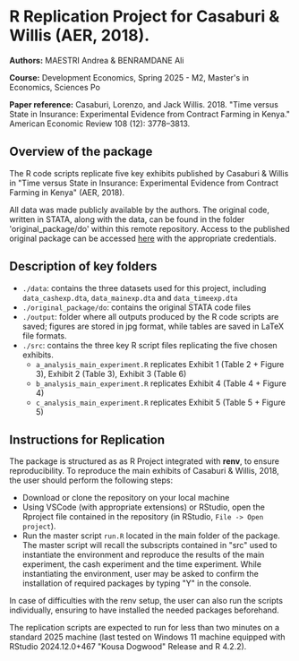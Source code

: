 # R Replication Project for Casaburi &amp; Willis (AER, 2018).

**Authors:** MAESTRI Andrea & BENRAMDANE Ali

**Course:** Development Economics, Spring 2025 - M2, Master's in Economics, Sciences Po

**Paper reference:** Casaburi, Lorenzo, and Jack Willis. 2018. "Time versus State in Insurance: Experimental Evidence from Contract Farming in Kenya." American Economic Review 108 (12): 3778–3813.

## Overview of the package

The R code scripts replicate five key exhibits published by Casaburi &amp; Willis in "Time versus State in Insurance: Experimental Evidence from Contract Farming in Kenya" (AER, 2018).

All data was made publicly available by the authors. The original code, written in STATA, along with the data, can be found in the folder 'original_package/do' within this remote repository. Access to the published original package can be accessed [here](https://www.aeaweb.org/articles?id=10.1257/aer.20171526) with the appropriate credentials.

## Description of key folders
- `./data`: contains the three datasets used for this project, including `data_cashexp.dta`, `data_mainexp.dta` and `data_timeexp.dta`
- `./original_package/do`: contains the original STATA code files
- `./output`: folder where all outputs produced by the R code scripts are saved; figures are stored in jpg format, while tables are saved in LaTeX file formats.
- `./src`: contains the three key R script files replicating the five chosen exhibits. 
  - `a_analysis_main_experiment.R` replicates Exhibit 1 (Table 2 + Figure 3), Exhibit 2 (Table 3), Exhibit 3 (Table 6)
  - `b_analysis_main_experiment.R` replicates Exhibit 4 (Table 4 + Figure 4)
  - `c_analysis_main_experiment.R` replicates Exhibit 5 (Table 5 + Figure 5)

## Instructions for Replication
The package is structured as as R Project integrated with **renv**, to ensure reproducibility.
To reproduce the main exhibits of Casaburi & Willis, 2018, the user should perform the following steps:
- Download or clone the repository on your local machine
- Using VSCode (with appropriate extensions) or RStudio, open the Rproject file contained in the repository (in RStudio, `File -> Open project`).
- Run the master script `run.R` located in the main folder of the package. The master script will recall the subscripts contained in "src" used to instantiate the environment and reproduce the results of the main experiment, the cash experiment and the time experiment. While instantiating the environment, user may be asked to confirm the installation of required packages by typing "Y" in the console.

In case of difficulties with the renv setup, the user can also run the scripts individually, ensuring to have installed the needed packages beforehand. 

The replication scripts are expected to run for less than two minutes on a standard 2025 machine (last tested on Windows 11 machine equipped with RStudio 2024.12.0+467 "Kousa Dogwood" Release and R 4.2.2).